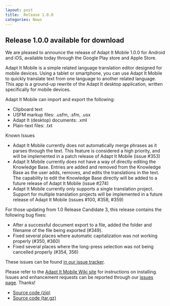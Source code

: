 ```yaml
---
layout: post
title:  Release 1.0.0
categories: News
---
```


## Release 1.0.0 available for download

We are pleased to announce the release of Adapt It Mobile 1.0.0 for Android and iOS, available today through the Google Play store and Apple Store.

Adapt It Mobile is a simple related language translation editor designed for mobile devices. Using a tablet or smartphone, you can use Adapt It Mobile to quickly translate text from one language to another related language. This app is a ground-up rewrite of the Adapt It desktop application, written specifically for mobile devices.

Adapt It Mobile can import and export the following:

- Clipboard text
- USFM markup files: .usfm, .sfm, .usx
- Adapt It (desktop) documents: .xml
- Plain-text files: .txt

Known Issues

- Adapt It Mobile currently does not automatically merge phrases as it parses through the text. This feature is considered a high priority, and will be implemented in a patch release of Adapt It Mobile (issue #353)
- Adapt It Mobile currently does not have a way of directly editing the Knowledge Base. Entries are added and removed from the Knowledge Base as the user adds, removes, and edits the translations in the text. The capability to edit the Knowledge Base directly will be added to a future release of Adapt It Mobile (issue #274)
- Adapt It Mobile currently only supports a single translation project. Support for multiple translation projects will be implemented in a future release of Adapt It Mobile (issues #100, #358, #359)

For those updating from 1.0 Release Candidate 3, this release contains the following bug fixes:

- After a successful document export to a file, added the folder and filename of the file being exported (#349).
- Fixed several places where automatic capitalization was not working properly (#350, #360)
- Fixed several places where the long-press selection was not being cancelled properly (#354, 356)

These issues can be found [in our issue tracker](https://github.com/adapt-it/adapt-it-mobile/milestone/28?closed=1).

Please refer to the [Adapt It Mobile Wiki site](https://github.com/adapt-it/adapt-it-mobile/wiki#using-adapt-it-mobile) for instructions on installing. Issues and enhancement requests can be reported through our [issues page](https://github.com/adapt-it/adapt-it-mobile/issues). Thanks!


- [Source code (zip)](https://github.com/adapt-it/adapt-it-mobile/archive/1.0.0.zip)
- [Source code (tar.gz)](https://github.com/adapt-it/adapt-it-mobile/archive/1.0.0.tar.gz)

